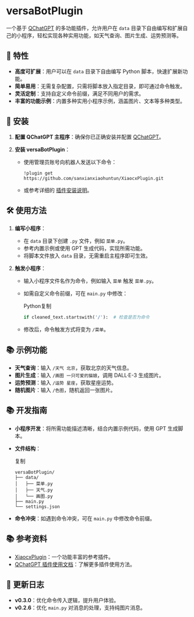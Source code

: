 # versaBotPlugin

一个基于 [QChatGPT](https://github.com/RockChinQ/QChatGPT) 的多功能插件，允许用户在 `data` 目录下自由编写和扩展自己的小程序，轻松实现各种实用功能，如天气查询、图片生成、运势预测等。

## 🌟 特性

- **高度可扩展**：用户可以在 `data` 目录下自由编写 Python 脚本，快速扩展新功能。
- **简单易用**：无需复杂配置，只需将脚本放入指定目录，即可通过命令触发。
- **灵活定制**：支持自定义命令前缀，满足不同用户的需求。
- **丰富的功能示例**：内置多种实用小程序示例，涵盖图片、文本等多种类型。

## 🚀 安装

1. **配置 QChatGPT 主程序**：确保你已正确安装并配置 [QChatGPT](https://github.com/RockChinQ/QChatGPT)。

2. **安装 versaBotPlugin**：

   - 使用管理员账号向机器人发送以下命令：

     ```
     !plugin get https://github.com/sanxianxiaohuntun/XiaocxPlugin.git
     ```

   - 或参考详细的 [插件安装说明](https://github.com/RockChinQ/QChatGPT/wiki/5-插件使用)。

## 🛠️ 使用方法

1. **编写小程序**：

   - 在 `data` 目录下创建 `.py` 文件，例如 `菜单.py`。
   - 参考内置示例或使用 GPT 生成代码，实现所需功能。
   - 将脚本文件放入 `data` 目录，无需重启主程序即可生效。

2. **触发小程序**：

   - 输入小程序文件名作为命令，例如输入 `菜单` 触发 `菜单.py`。

   - 如需自定义命令前缀，可在 `main.py` 中修改：

     Python复制

     ```python
     if cleaned_text.startswith('/'):  # 检查是否为命令
     ```

   - 修改后，命令触发方式将变为 `/菜单`。

## 📚 示例功能

- **天气查询**：输入 `/天气 北京`，获取北京的天气信息。
- **图片生成**：输入 `/画图 一只可爱的猫娘`，调用 DALL·E-3 生成图片。
- **运势预测**：输入 `/运势 星座`，获取星座运势。
- **随机图片**：输入 `/色图`，随机返回一张图片。

## 📚 开发指南

- **小程序开发**：将所需功能描述清晰，结合内置示例代码，使用 GPT 生成脚本。

- **文件结构**：

  复制

  ```
  versaBotPlugin/
  ├── data/
  │   ├── 菜单.py
  │   ├── 天气.py
  │   └── 画图.py
  ├── main.py
  └── settings.json
  ```

- **命令冲突**：如遇到命令冲突，可在 `main.py` 中修改命令前缀。

## 📚 参考资料

- [XiaocxPlugin](https://github.com/sanxianxiaohuntun/XiaocxPlugin)：一个功能丰富的参考插件。
- [QChatGPT 插件使用文档](https://github.com/RockChinQ/QChatGPT/wiki/5-插件使用)：了解更多插件使用方法。

## 📝 更新日志

- **v0.3.0**：优化命令传入逻辑，提升用户体验。
- **v0.2.6**：优化 `main.py` 对消息的处理，支持纯图片消息。